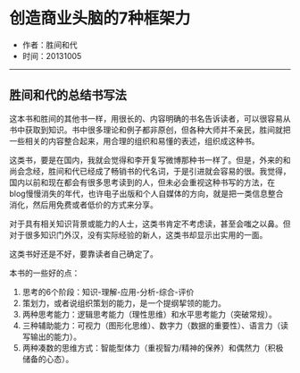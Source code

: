 # 创造商业头脑的7种框架力

- 作者：胜间和代
- 时间：20131005

---

## 胜间和代的总结书写法

这本书和胜间的其他书一样，用很长的、内容明确的书名告诉读者，可以很容易从书中获取到知识。书中很多理论和例子都非原创，但各种大师并不亲民，胜间就把一些相关的内容整合起来，用合理的组织和易懂的表述，组织成这种书。

这类书，要是在国内，我就会觉得和李开复写微博那种书一样了。但是，外来的和尚会念经，胜间和代已经成了畅销书的代名词，于是引进就会容易的很。我觉得，国内以前和现在都会有很多思考读到的人，但未必会重视这种书写的方法，在blog慢慢消失的年代，也许电子出版和个人自媒体的方向，就是把一类信息整合消化，然后用免费或者低价的方式来分享。

对于具有相关知识背景或能力的人士，这类书肯定不考虑读，甚至会嗤之以鼻。但对于很多知识门外汉，没有实际经验的新人，这类书却显示出实用的一面。

这类书好还是不好，要靠读者自己确定了。

本书的一些好的点：

1. 思考的6个阶段：知识-理解-应用-分析-综合-评价
2. 策划力，或者说组织策划的能力，是一个提纲挈领的能力。
3. 两种思考能力：逻辑思考能力（理性思维）和水平思考能力（突破常规）。
4. 三种辅助能力：可视力（图形化思维）、数字力（数据的重要性）、语言力（读写输出的能力）。
5. 两种凑数的思维方式：智能型体力（重视智力/精神的保养）和偶然力（积极储备的心态）。

